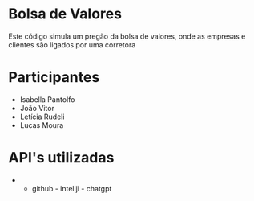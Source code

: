 # Bolsa de Valores

Este código simula um pregão da bolsa de valores, onde as empresas e clientes são ligados por uma corretora

# Participantes 

- Isabella Pantolfo
- João Vitor
- Letícia Rudeli 
- Lucas Moura

# API's utilizadas 
- - github - inteliji - chatgpt
